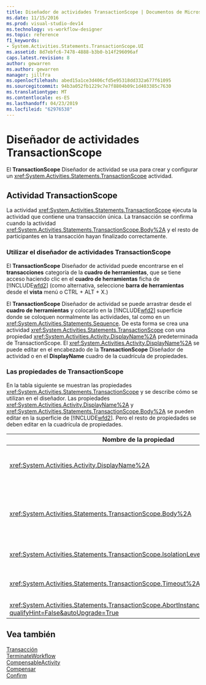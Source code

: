 ```yaml
---
title: Diseñador de actividades TransactionScope | Documentos de Microsoft
ms.date: 11/15/2016
ms.prod: visual-studio-dev14
ms.technology: vs-workflow-designer
ms.topic: reference
f1_keywords:
- System.Activities.Statements.TransactionScope.UI
ms.assetid: 8d7ebfc6-7478-4888-b3b0-b14f296096af
caps.latest.revision: 8
author: gewarren
ms.author: gewarren
manager: jillfra
ms.openlocfilehash: abed15a1ce3d406cfd5e95318dd332a677f61095
ms.sourcegitcommit: 94b3a052fb1229c7e7f8804b09c1d403385c7630
ms.translationtype: MT
ms.contentlocale: es-ES
ms.lasthandoff: 04/23/2019
ms.locfileid: "62976538"
---
```

# <a name="transactionscope-activity-designer"></a>Diseñador de actividades TransactionScope
El **TransactionScope** Diseñador de actividad se usa para crear y configurar un <xref:System.Activities.Statements.TransactionScope> actividad.  
  
## <a name="the-transactionscope-activity"></a>Actividad TransactionScope  
 La actividad <xref:System.Activities.Statements.TransactionScope> ejecuta la actividad que contiene una transacción única. La transacción se confirma cuando la actividad <xref:System.Activities.Statements.TransactionScope.Body%2A> y el resto de participantes en la transacción hayan finalizado correctamente.  
  
### <a name="using-the-transactionscope-activity-designer"></a>Utilizar el diseñador de actividades TransactionScope  
 El **TransactionScope** Diseñador de actividad puede encontrarse en el **transacciones** categoría de la **cuadro de herramientas**, que se tiene acceso haciendo clic en el **cuadro de herramientas**  ficha de [!INCLUDE[wfd2](../includes/wfd2-md.md)] (como alternativa, seleccione **barra de herramientas** desde el **vista** menú o CTRL + ALT + X.)  
  
 El **TransactionScope** Diseñador de actividad se puede arrastrar desde el **cuadro de herramientas** y colocarlo en la [!INCLUDE[wfd2](../includes/wfd2-md.md)] superficie donde se coloquen normalmente las actividades, tal como en un <xref:System.Activities.Statements.Sequence>. De esta forma se crea una actividad <xref:System.Activities.Statements.TransactionScope> con una propiedad <xref:System.Activities.Activity.DisplayName%2A> predeterminada de TransactionScope. El <xref:System.Activities.Activity.DisplayName%2A> se puede editar en el encabezado de la **TransactionScope** Diseñador de actividad o en el **DisplayName** cuadro de la cuadrícula de propiedades.  
  
### <a name="the-transactionscope-properties"></a>Las propiedades de TransactionScope  
 En la tabla siguiente se muestran las propiedades <xref:System.Activities.Statements.TransactionScope> y se describe cómo se utilizan en el diseñador. Las propiedades <xref:System.Activities.Activity.DisplayName%2A> y <xref:System.Activities.Statements.TransactionScope.Body%2A> se pueden editar en la superficie de [!INCLUDE[wfd2](../includes/wfd2-md.md)]. Pero el resto de propiedades se deben editar en la cuadrícula de propiedades.  
  
|Nombre de la propiedad|Obligatorio|Uso|  
|-------------------|--------------|-----------|  
|<xref:System.Activities.Activity.DisplayName%2A>|False|El nombre descriptivo opcional de la actividad de la clase <xref:System.Activities.Statements.TransactionScope>. El valor predeterminado es TransactionScope. Pese a que el valor <xref:System.Activities.Activity.DisplayName%2A> no es obligatorio, se recomienda usar uno.|  
|<xref:System.Activities.Statements.TransactionScope.Body%2A>|True|Especifica la actividad que se va a ejecutar en una transacción única. Para agregar la <xref:System.Activities.Statements.TransactionScope.Body%2A> actividad, coloque una actividad desde la **cuadro de herramientas** en el **cuerpo** cuadro en el **TransactionScope** Diseñador de actividad con el texto de la sugerencia "Coloque la actividad aquí".|  
|<xref:System.Activities.Statements.TransactionScope.IsolationLevel%2A>|True|Especifica la enumeración <xref:System.Transactions.IsolationLevel> de este objeto <xref:System.Activities.Statements.TransactionScope>.|  
|<xref:System.Activities.Statements.TransactionScope.Timeout%2A>|False|Especifica el intervalo de tiempo (con formato 00:00:00, que indica horas:minutos:segundos) del que dispone la transacción para completarse. El valor predeterminado es 1 minuto (00:01:00).|  
|<xref:System.Activities.Statements.TransactionScope.AbortInstanceOnTransactionFailure?qualifyHint=False&autoUpgrade=True>|True|Especifica el valor que indica si se debe anular el flujo de trabajo si se anula la transacción.|  
  
## <a name="see-also"></a>Vea también  
 [Transacción](../workflow-designer/transaction-activity-designers.md)   
 [TerminateWorkflow](../workflow-designer/terminateworkflow-activity-designer.md)   
 [CompensableActivity](../workflow-designer/compensableactivity-activity-designer.md)   
 [Compensar](../workflow-designer/compensate-activity-designer.md)   
 [Confirm](../workflow-designer/confirm-activity-designer.md)